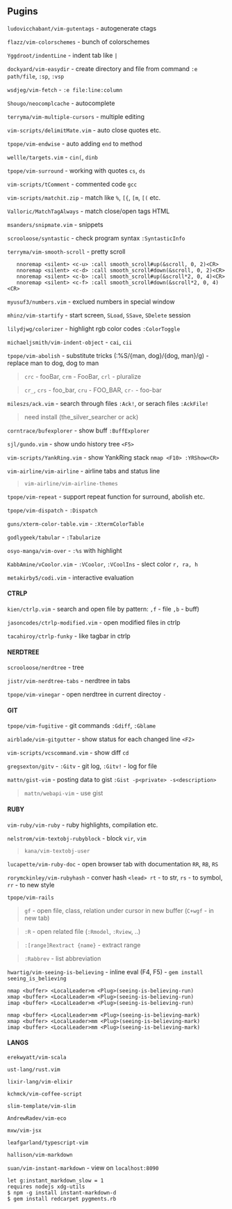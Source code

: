 ## Pugins

`ludovicchabant/vim-gutentags` - autogenerate ctags

`flazz/vim-colorschemes` - bunch of colorschemes

`Yggdroot/indentLine` - indent tab like `|`

`dockyard/vim-easydir` - create directory and file from command `:e path/file`, `:sp`, `:vsp`

`wsdjeg/vim-fetch` - `:e file:line:column`

`Shougo/neocomplcache` - autocomplete

`terryma/vim-multiple-cursors` - multiple editing

`vim-scripts/delimitMate.vim` - auto close quotes etc.

`tpope/vim-endwise` - auto adding `end` to method

`wellle/targets.vim` - `cin(`, `dinb`

`tpope/vim-surround` - working with quotes `cs`, `ds`

`vim-scripts/tComment` - commented code `gcc`

`vim-scripts/matchit.zip` - match like `%`, `[{`, `[m`, `[(` etc.

`Valloric/MatchTagAlways` - match close/open tags HTML

`msanders/snipmate.vim` - snippets

`scrooloose/syntastic` - check program syntax `:SyntasticInfo`

`terryma/vim-smooth-scroll` - pretty scroll

 ```vim
    nnoremap <silent> <c-u> :call smooth_scroll#up(&scroll, 0, 2)<CR>
    nnoremap <silent> <c-d> :call smooth_scroll#down(&scroll, 0, 2)<CR>
    nnoremap <silent> <c-b> :call smooth_scroll#up(&scroll*2, 0, 4)<CR>
    nnoremap <silent> <c-f> :call smooth_scroll#down(&scroll*2, 0, 4)<CR>
  ```

`myusuf3/numbers.vim` - exclued numbers in special window

`mhinz/vim-startify` - start screen, `SLoad`, `SSave`, `SDelete` session

`lilydjwg/colorizer` - highlight rgb color codes `:ColorToggle`

`michaeljsmith/vim-indent-object` - `cai`, `cii`

`tpope/vim-abolish` - substitute tricks (:%S/{man, dog}/{dog, man}/g) - replace man to dog, dog to man
  > `crc` - fooBar, `crm` - FooBar, `crl` - pluralize
  
  > `cr_`, `crs` - foo_bar, `cru` - FOO_BAR, `cr-` - foo-bar

`mileszs/ack.vim` - search through files `:Ack!`, or serach files `:AckFile!`

  > need install (the_silver_searcher or ack)

`corntrace/bufexplorer` - show buff `:BuffExplorer`

`sjl/gundo.vim` - show undo history tree `<F5>`

`vim-scripts/YankRing.vim` - show YankRing stack `nmap <F10> :YRShow<CR>`

`vim-airline/vim-airline` - airline tabs and status line

  > `vim-airline/vim-airline-themes`

`tpope/vim-repeat` - support repeat function for surround, abolish etc.

`tpope/vim-dispatch` - `:Dispatch`

`guns/xterm-color-table.vim` - `:XtermColorTable`

`godlygeek/tabular` - `:Tabularize`

`osyo-manga/vim-over` - `:%s` with highlight

`KabbAmine/vCoolor.vim` - `:VCoolor`, `:VCoolIns` - slect color `r, ra, h`

`metakirby5/codi.vim` - interactive evaluation

#### CTRLP

`kien/ctrlp.vim` - search and open file by pattern: `,f` - file `,b` - buff)

`jasoncodes/ctrlp-modified.vim` - open modified files in ctrlp

`tacahiroy/ctrlp-funky` - like tagbar in ctrlp


#### NERDTREE

`scrooloose/nerdtree` - tree

`jistr/vim-nerdtree-tabs` - nerdtree in tabs

`tpope/vim-vinegar` - open nerdtree in current directoy `-`


#### GIT

`tpope/vim-fugitive` - git commands `:Gdiff`, `:Gblame`

`airblade/vim-gitgutter` - show status for each changed line `<F2>`

`vim-scripts/vcscommand.vim` - show diff `cd`

`gregsexton/gitv` - `:Gitv` - git log, `:Gitv!` - log for file

`mattn/gist-vim` - posting data to gist `:Gist -p<private> -s<description>`

  > `mattn/webapi-vim` - use gist

#### RUBY

`vim-ruby/vim-ruby` - ruby highlights, compilation etc.

`nelstrom/vim-textobj-rubyblock` - block `vir`, `vim`

  > `kana/vim-textobj-user`

`lucapette/vim-ruby-doc` - open browser tab with documentation `RR`, `RB`, `RS`

`rorymckinley/vim-rubyhash` - conver hash `<lead> rt` - to str, `rs` - to symbol, `rr` - to new style

`tpope/vim-rails`
  > `gf` - open file, class, relation under cursor in new buffer (`C+wgf` - in new tab)
  
  > `:R` - open related file (`:Rmodel`, `:Rview`, ..)
  
  > `:[range]Rextract {name}` - extract range
  
  > `:Rabbrev` - list abbreviation

`hwartig/vim-seeing-is-believing` - inline eval (F4, F5) - `gem install seeing_is_believing`

  ```vim
  nmap <buffer> <LocalLeader>m <Plug>(seeing-is-believing-run)
  xmap <buffer> <LocalLeader>m <Plug>(seeing-is-believing-run)
  imap <buffer> <LocalLeader>m <Plug>(seeing-is-believing-run)

  nmap <buffer> <LocalLeader>mm <Plug>(seeing-is-believing-mark)
  xmap <buffer> <LocalLeader>mm <Plug>(seeing-is-believing-mark)
  imap <buffer> <LocalLeader>mm <Plug>(seeing-is-believing-mark)
  ```

#### LANGS

`erekwyatt/vim-scala`

`ust-lang/rust.vim`

`lixir-lang/vim-elixir`

`kchmck/vim-coffee-script`

`slim-template/vim-slim`

`AndrewRadev/vim-eco`

`mxw/vim-jsx`

`leafgarland/typescript-vim`

`hallison/vim-markdown`

`suan/vim-instant-markdown` -  view on `localhost:8090`
  ```
  let g:instant_markdown_slow = 1
  requires nodejs xdg-utils
  $ npm -g install instant-markdown-d
  $ gem install redcarpet pygments.rb
  ```
